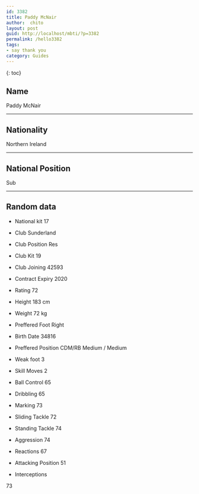 ```yaml
---
id: 3382
title: Paddy McNair
author:  chito 
layout: post
guid: http://localhost/mbti/?p=3382
permalink: /hello3382
tags:
- say thank you
category: Guides
---
```



{: toc}


## Name  
Paddy McNair 

* * *

## Nationality  
Northern Ireland 

* * *

## National Position  
Sub 

* * *

## Random data 

  * National kit 
17 

  * Club 
Sunderland 

  * Club Position 
Res 

  * Club Kit 
19 

  * Club Joining 
42593 

  * Contract Expiry 
2020 

  * Rating 
72 

  * Height 
183 cm 

  * Weight 
72 kg 

  * Preffered Foot 
Right 

  * Birth Date 
34816 

  * Preffered Position 
CDM/RB Medium / Medium 

  * Weak foot 
3 

  * Skill Moves 
2 

  * Ball Control 
65 

  * Dribbling 
65 

  * Marking 
73 

  * Sliding Tackle 
72 

  * Standing Tackle 
74 

  * Aggression 
74 

  * Reactions 
67 

  * Attacking Position 
51 

  * Interceptions 

73</ul>